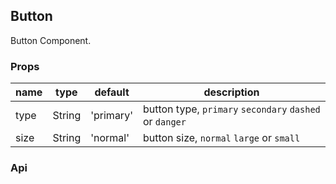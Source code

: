 ## Button

Button Component.

### Props
|name|type|default|description|
|---|---|---|---|
|type|String|'primary'|button type, `primary` `secondary` `dashed` or `danger`|
|size|String|'normal'|button size, `normal` `large` or `small` |

### Api